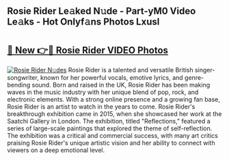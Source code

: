 ## Rosie Rider Le𝚊ked N𝚞de - Part-yM0 Video Le𝚊ks - Hot Onlyf𝚊ns Photos Lxusl

# <h2><a href="http://ab69751.deff.icu/?id=Rosie+Rider">🔗 New 👉🔴 Rosie Rider VIDEO Photos</a></h2>

[![Rosie Rider N𝚞des](https://i.imgur.com/rIISA9y.gif)](http://ab69751.deff.icu/?id=Rosie+Rider)
Rosie Rider is a talented and versatile British singer-songwriter, known for her powerful vocals, emotive lyrics, and genre-bending sound. Born and raised in the UK, Rosie Rider has been making waves in the music industry with her unique blend of pop, rock, and electronic elements. With a strong online presence and a growing fan base, Rosie Rider is an artist to watch in the years to come. Rosie Rider's breakthrough exhibition came in 2015, when she showcased her work at the Saatchi Gallery in London. The exhibition, titled "Reflections," featured a series of large-scale paintings that explored the theme of self-reflection. The exhibition was a critical and commercial success, with many art critics praising Rosie Rider's unique artistic vision and her ability to connect with viewers on a deep emotional level.
